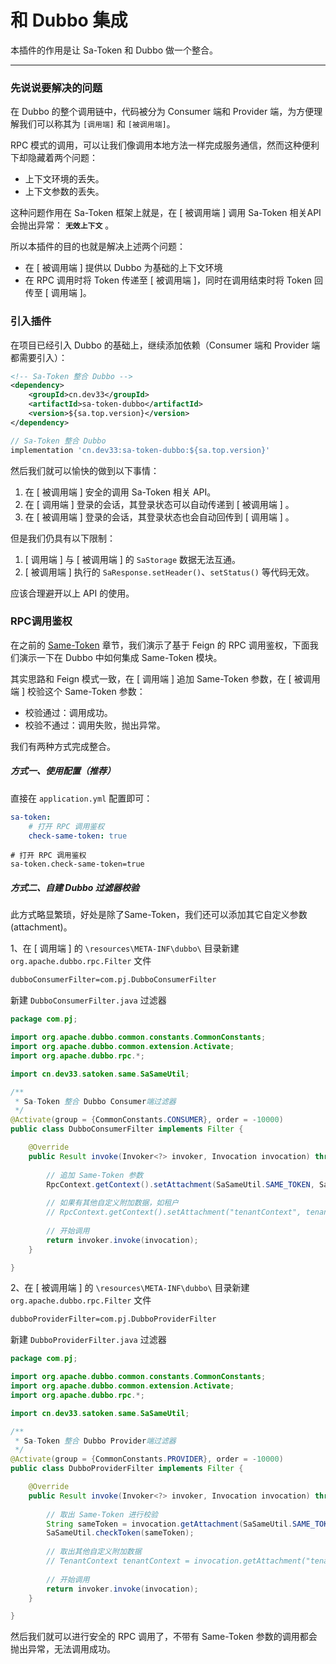 # 和 Dubbo 集成 

本插件的作用是让 Sa-Token 和 Dubbo 做一个整合。 

--- 

### 先说说要解决的问题 

在 Dubbo 的整个调用链中，代码被分为 Consumer 端和 Provider 端，为方便理解我们可以称其为 `[调用端]` 和 `[被调用端]`。 

RPC 模式的调用，可以让我们像调用本地方法一样完成服务通信，然而这种便利下却隐藏着两个问题：

- 上下文环境的丢失。
- 上下文参数的丢失。 

这种问题作用在 Sa-Token 框架上就是，在 [ 被调用端 ] 调用 Sa-Token 相关API会抛出异常： **`无效上下文`** 。

所以本插件的目的也就是解决上述两个问题：

- 在 [ 被调用端 ] 提供以 Dubbo 为基础的上下文环境 
- 在 RPC 调用时将 Token 传递至 [ 被调用端 ]，同时在调用结束时将 Token 回传至 [ 调用端 ]。


### 引入插件 

在项目已经引入 Dubbo 的基础上，继续添加依赖（Consumer 端和 Provider 端都需要引入）：

<!---------------------------- tabs:start ---------------------------->
<!-------- tab:Maven 方式 -------->
``` xml 
<!-- Sa-Token 整合 Dubbo -->
<dependency>
	<groupId>cn.dev33</groupId>
	<artifactId>sa-token-dubbo</artifactId>
	<version>${sa.top.version}</version>
</dependency>
```
<!-------- tab:Gradle 方式 -------->
``` gradle
// Sa-Token 整合 Dubbo
implementation 'cn.dev33:sa-token-dubbo:${sa.top.version}'
```
<!---------------------------- tabs:end ---------------------------->



然后我们就可以愉快的做到以下事情：

1. 在 [ 被调用端 ] 安全的调用 Sa-Token 相关 API。
2. 在 [ 调用端 ] 登录的会话，其登录状态可以自动传递到 [ 被调用端 ] 。
3. 在 [ 被调用端 ] 登录的会话，其登录状态也会自动回传到 [ 调用端 ] 。

但是我们仍具有以下限制：

1. [ 调用端 ] 与 [ 被调用端 ] 的 `SaStorage` 数据无法互通。
2. [ 被调用端 ] 执行的 `SaResponse.setHeader()`、`setStatus()` 等代码无效。

应该合理避开以上 API 的使用。


### RPC调用鉴权

在之前的 [Same-Token](/micro/same-token) 章节，我们演示了基于 Feign 的 RPC 调用鉴权，下面我们演示一下在 Dubbo 中如何集成 Same-Token 模块。

其实思路和 Feign 模式一致，在 [ 调用端 ] 追加 Same-Token 参数，在 [ 被调用端 ] 校验这个 Same-Token 参数：

- 校验通过：调用成功。
- 校验不通过：调用失败，抛出异常。

我们有两种方式完成整合。

##### 方式一、使用配置（推荐）

直接在 `application.yml` 配置即可：

<!---------------------------- tabs:start ---------------------------->
<!------------- tab:yaml 风格  ------------->
``` yaml
sa-token: 
	# 打开 RPC 调用鉴权 
	check-same-token: true
```
<!------------- tab:properties 风格  ------------->
``` properties
# 打开 RPC 调用鉴权 
sa-token.check-same-token=true
```
<!---------------------------- tabs:end ---------------------------->


##### 方式二、自建 Dubbo 过滤器校验
此方式略显繁琐，好处是除了Same-Token，我们还可以添加其它自定义参数 (attachment)。

1、在 [ 调用端 ] 的 `\resources\META-INF\dubbo\` 目录新建 `org.apache.dubbo.rpc.Filter` 文件
``` html
dubboConsumerFilter=com.pj.DubboConsumerFilter
```

新建 `DubboConsumerFilter.java` 过滤器

``` java
package com.pj;

import org.apache.dubbo.common.constants.CommonConstants;
import org.apache.dubbo.common.extension.Activate;
import org.apache.dubbo.rpc.*;

import cn.dev33.satoken.same.SaSameUtil;

/**
 * Sa-Token 整合 Dubbo Consumer端过滤器 
 */
@Activate(group = {CommonConstants.CONSUMER}, order = -10000)
public class DubboConsumerFilter implements Filter {

	@Override
	public Result invoke(Invoker<?> invoker, Invocation invocation) throws RpcException {
		
		// 追加 Same-Token 参数 
		RpcContext.getContext().setAttachment(SaSameUtil.SAME_TOKEN, SaSameUtil.getToken());
		
		// 如果有其他自定义附加数据，如租户
		// RpcContext.getContext().setAttachment("tenantContext", tenantContext);
		
		// 开始调用
		return invoker.invoke(invocation);
	}

}
```


2、在 [ 被调用端 ] 的 `\resources\META-INF\dubbo\` 目录新建 `org.apache.dubbo.rpc.Filter` 文件
``` html
dubboProviderFilter=com.pj.DubboProviderFilter
```

新建 `DubboProviderFilter.java` 过滤器

``` java
package com.pj;

import org.apache.dubbo.common.constants.CommonConstants;
import org.apache.dubbo.common.extension.Activate;
import org.apache.dubbo.rpc.*;

import cn.dev33.satoken.same.SaSameUtil;

/**
 * Sa-Token 整合 Dubbo Provider端过滤器 
 */
@Activate(group = {CommonConstants.PROVIDER}, order = -10000)
public class DubboProviderFilter implements Filter {

	@Override
	public Result invoke(Invoker<?> invoker, Invocation invocation) throws RpcException {
		
		// 取出 Same-Token 进行校验 
		String sameToken = invocation.getAttachment(SaSameUtil.SAME_TOKEN);
		SaSameUtil.checkToken(sameToken);
		
		// 取出其他自定义附加数据
		// TenantContext tenantContext = invocation.getAttachment("tenantContext");
		
		// 开始调用
		return invoker.invoke(invocation);
	}

}
```


然后我们就可以进行安全的 RPC 调用了，不带有 Same-Token 参数的调用都会抛出异常，无法调用成功。

